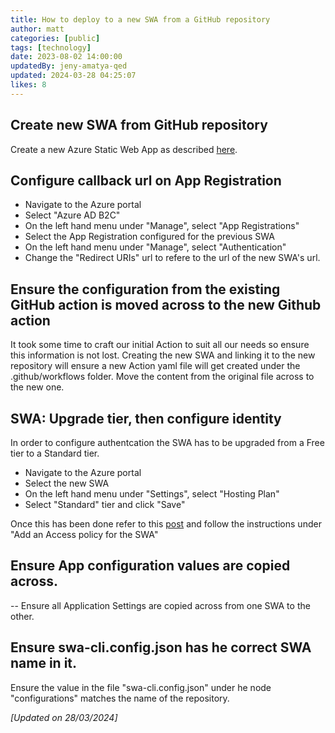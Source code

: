 ```yaml
---
title: How to deploy to a new SWA from a GitHub repository
author: matt
categories: [public]
tags: [technology]
date: 2023-08-02 14:00:00 
updatedBy: jeny-amatya-qed
updated: 2024-03-28 04:25:07 
likes: 8
---
```


## Create new SWA from GitHub repository

Create a new Azure Static Web App as described [here](https://learn.microsoft.com/en-us/azure/static-web-apps/publish-jekyll).

## Configure callback url on App Registration

- Navigate to the Azure portal
- Select "Azure AD B2C"
- On the left hand menu under "Manage", select "App Registrations"
- Select the App Registration configured for the previous SWA
- On the left hand menu under "Manage", select "Authentication"
- Change the "Redirect URIs" url to refere to the url of the new SWA's url.

## Ensure the configuration from the existing GitHub action is moved across to the new Github action

It took some time to craft our initial Action to suit all our needs so ensure this information is not lost. Creating the new SWA and linking it to the new repository will ensure a new Action yaml file will get created under the .github/workflows folder. Move the content from the original file across to the new one.

## SWA: Upgrade tier, then configure identity

In order to configure authentcation the SWA has to be upgraded from a Free tier to a Standard tier.

- Navigate to the Azure portal
- Select the new SWA
- On the left hand menu under "Settings", select "Hosting Plan"
- Select "Standard" tier and click "Save"

Once this has been done refer to this [post](/technology/configure-azure-keyvault/) and follow the instructions under "Add an Access policy for the SWA"

## Ensure App configuration values are copied across.

-- Ensure all Application Settings are copied across from one SWA to the other. 

## Ensure swa-cli.config.json has he correct SWA name in it.

Ensure the value in the file "swa-cli.config.json" under he node "configurations" matches the name of the repository.

*[Updated on 28/03/2024]*